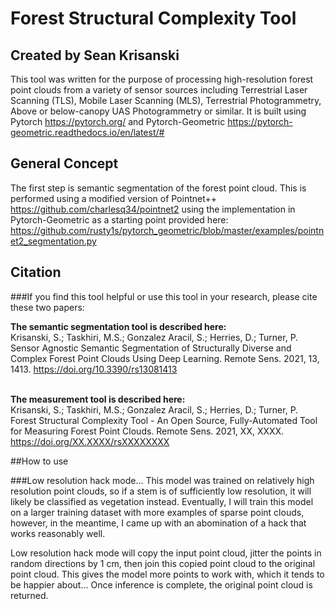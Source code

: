 # Forest Structural Complexity Tool
## Created by Sean Krisanski
This tool was written for the purpose of processing high-resolution forest point clouds from a variety of sensor sources including Terrestrial Laser Scanning (TLS), Mobile Laser Scanning (MLS), Terrestrial Photogrammetry, Above or below-canopy UAS Photogrammetry or similar. It is built using Pytorch https://pytorch.org/ and Pytorch-Geometric https://pytorch-geometric.readthedocs.io/en/latest/#

## General Concept
The first step is semantic segmentation of the forest point cloud. This is performed using a modified version of Pointnet++ https://github.com/charlesq34/pointnet2 using the implementation in Pytorch-Geometric as a starting point provided here: https://github.com/rusty1s/pytorch_geometric/blob/master/examples/pointnet2_segmentation.py




## Citation
###If you find this tool helpful or use this tool in your research, please cite these two papers:

**The semantic segmentation tool is described here:**
\
Krisanski, S.; Taskhiri, M.S.; Gonzalez Aracil, S.; Herries, D.; Turner, P. Sensor Agnostic Semantic Segmentation of Structurally Diverse and Complex Forest Point Clouds Using Deep Learning. Remote Sens. 2021, 13, 1413. https://doi.org/10.3390/rs13081413

\
**The measurement tool is described here:**
\
Krisanski, S.; Taskhiri, M.S.; Gonzalez Aracil, S.; Herries, D.; Turner, P. Forest Structural Complexity Tool - An Open Source, Fully-Automated Tool for Measuring Forest Point Clouds. Remote Sens. 2021, XX, XXXX. https://doi.org/XX.XXXX/rsXXXXXXXX


##How to use


###Low resolution hack mode...
This model was trained on relatively high resolution point clouds, so if a stem is of sufficiently low resolution,
it will likely be classified as vegetation instead. Eventually, I will train this model on a larger training dataset
with more examples of sparse point clouds, however, in the meantime, I came up with an abomination of a hack that works
reasonably well.

Low resolution hack mode will copy the input point cloud, jitter the points in random directions by 1 cm, then join this
copied point cloud to the original point cloud. This gives the model more points to work with, which it tends to be happier about...
Once inference is complete, the original point cloud is returned.
